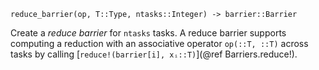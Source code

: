     reduce_barrier(op, T::Type, ntasks::Integer) -> barrier::Barrier

Create a *reduce barrier* for `ntasks` tasks.  A reduce barrier supports
computing a reduction with an associative operator `op(::T, ::T)` across tasks
by calling [`reduce!(barrier[i], xᵢ::T)`](@ref Barriers.reduce!).
